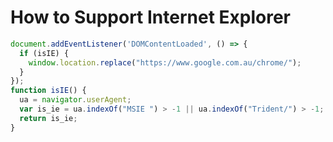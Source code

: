 # How to Support Internet Explorer

```javascript
document.addEventListener('DOMContentLoaded', () => {
  if (isIE) {
    window.location.replace("https://www.google.com.au/chrome/");
  }
});
function isIE() {
  ua = navigator.userAgent;
  var is_ie = ua.indexOf("MSIE ") > -1 || ua.indexOf("Trident/") > -1;
  return is_ie; 
}
```
